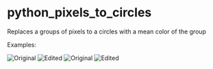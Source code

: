 # python_pixels_to_circles
Replaces a groups of pixels to a circles with a mean color of the group

Examples:

![Original](https://i.imgur.com/R4NtOvJ.png)      ![Edited](https://i.imgur.com/rZBfB9K.png)
![Original](https://i.imgur.com/gUO7KR8.png)      ![Edited](https://i.imgur.com/SuKZjWs.png)

